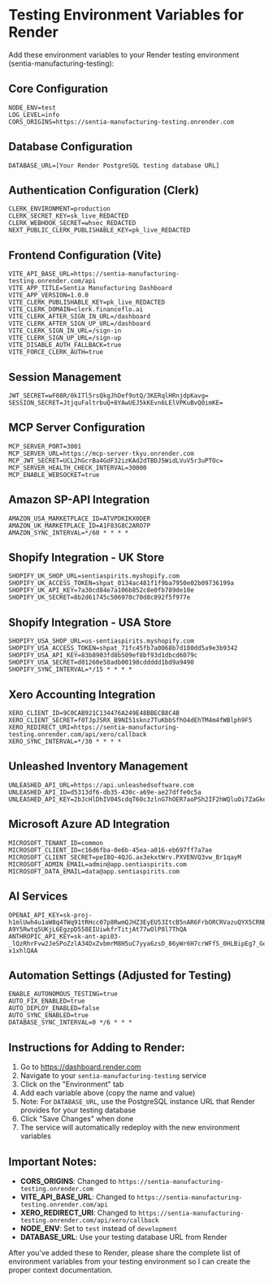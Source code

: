 # Testing Environment Variables for Render

Add these environment variables to your Render testing environment (sentia-manufacturing-testing):

## Core Configuration
```
NODE_ENV=test
LOG_LEVEL=info
CORS_ORIGINS=https://sentia-manufacturing-testing.onrender.com
```

## Database Configuration
```
DATABASE_URL=[Your Render PostgreSQL testing database URL]
```

## Authentication Configuration (Clerk)
```
CLERK_ENVIRONMENT=production
CLERK_SECRET_KEY=sk_live_REDACTED
CLERK_WEBHOOK_SECRET=whsec_REDACTED
NEXT_PUBLIC_CLERK_PUBLISHABLE_KEY=pk_live_REDACTED
```

## Frontend Configuration (Vite)
```
VITE_API_BASE_URL=https://sentia-manufacturing-testing.onrender.com/api
VITE_APP_TITLE=Sentia Manufacturing Dashboard
VITE_APP_VERSION=1.0.0
VITE_CLERK_PUBLISHABLE_KEY=pk_live_REDACTED
VITE_CLERK_DOMAIN=clerk.financeflo.ai
VITE_CLERK_AFTER_SIGN_IN_URL=/dashboard
VITE_CLERK_AFTER_SIGN_UP_URL=/dashboard
VITE_CLERK_SIGN_IN_URL=/sign-in
VITE_CLERK_SIGN_UP_URL=/sign-up
VITE_DISABLE_AUTH_FALLBACK=true
VITE_FORCE_CLERK_AUTH=true
```

## Session Management
```
JWT_SECRET=wF08R/0kITl5rsQkgJhDef9otQ/3KERqlHRnjdpKavg=
SESSION_SECRET=JtjquFaltrbuQ+8YAwUEJ5kKEvn6LElVPKuBvQ0imKE=
```

## MCP Server Configuration
```
MCP_SERVER_PORT=3001
MCP_SERVER_URL=https://mcp-server-tkyu.onrender.com
MCP_JWT_SECRET=UCL2hGcrBa4GdF32izKAd2dTBDJ5WidLVuV5r3uPTOc=
MCP_SERVER_HEALTH_CHECK_INTERVAL=30000
MCP_ENABLE_WEBSOCKET=true
```

## Amazon SP-API Integration
```
AMAZON_USA_MARKETPLACE_ID=ATVPDKIKX0DER
AMAZON_UK_MARKETPLACE_ID=A1F83G8C2ARO7P
AMAZON_SYNC_INTERVAL=*/60 * * * *
```

## Shopify Integration - UK Store
```
SHOPIFY_UK_SHOP_URL=sentiaspirits.myshopify.com
SHOPIFY_UK_ACCESS_TOKEN=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
SHOPIFY_UK_API_KEY=7a30cd84e7a106b852c8e0fb789de10e
SHOPIFY_UK_SECRET=8b2d61745c506970c70d8c892f5f977e
```

## Shopify Integration - USA Store
```
SHOPIFY_USA_SHOP_URL=us-sentiaspirits.myshopify.com
SHOPIFY_USA_ACCESS_TOKEN=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
SHOPIFY_USA_API_KEY=83b8903fd8b509ef8bf93d1dbcd6079c
SHOPIFY_USA_SECRET=d01260e58adb00198cddddd1bd9a9490
SHOPIFY_SYNC_INTERVAL=*/15 * * * *
```

## Xero Accounting Integration
```
XERO_CLIENT_ID=9C0CAB921C134476A249E48BBECB8C4B
XERO_CLIENT_SECRET=f0TJpJSRX_B9NI51sknz7TuKbbSfhO4dEhTM4m4fWBlph9F5
XERO_REDIRECT_URI=https://sentia-manufacturing-testing.onrender.com/api/xero/callback
XERO_SYNC_INTERVAL=*/30 * * * *
```

## Unleashed Inventory Management
```
UNLEASHED_API_URL=https://api.unleashedsoftware.com
UNLEASHED_API_ID=d5313df6-db35-430c-a69e-ae27dffe0c5a
UNLEASHED_API_KEY=2bJcHlDhIV04ScdqT60c3zlnG7hOER7aoPSh2IF2hWQluOi7ZaGkeu4SGeseYexAqOGfcRmyl9c6QYueJHyQ==
```

## Microsoft Azure AD Integration
```
MICROSOFT_TENANT_ID=common
MICROSOFT_CLIENT_ID=c16d6fba-0e6b-45ea-a016-eb697ff7a7ae
MICROSOFT_CLIENT_SECRET=peI8Q~4QJG.ax3ekxtWrv.PXVENVQ3vw_Br1qayM
MICROSOFT_ADMIN_EMAIL=admin@app.sentiaspirits.com
MICROSOFT_DATA_EMAIL=data@app.sentiaspirits.com
```

## AI Services
```
OPENAI_API_KEY=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
ANTHROPIC_API_KEY=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
```

## Automation Settings (Adjusted for Testing)
```
ENABLE_AUTONOMOUS_TESTING=true
AUTO_FIX_ENABLED=true
AUTO_DEPLOY_ENABLED=false
AUTO_SYNC_ENABLED=true
DATABASE_SYNC_INTERVAL=0 */6 * * *
```

## Instructions for Adding to Render:

1. Go to https://dashboard.render.com
2. Navigate to your `sentia-manufacturing-testing` service
3. Click on the "Environment" tab
4. Add each variable above (copy the name and value)
5. Note: For `DATABASE_URL`, use the PostgreSQL instance URL that Render provides for your testing database
6. Click "Save Changes" when done
7. The service will automatically redeploy with the new environment variables

## Important Notes:

- **CORS_ORIGINS**: Changed to `https://sentia-manufacturing-testing.onrender.com`
- **VITE_API_BASE_URL**: Changed to `https://sentia-manufacturing-testing.onrender.com/api`
- **XERO_REDIRECT_URI**: Changed to `https://sentia-manufacturing-testing.onrender.com/api/xero/callback`
- **NODE_ENV**: Set to `test` instead of `development`
- **DATABASE_URL**: Use your testing database URL from Render

After you've added these to Render, please share the complete list of environment variables from your testing environment so I can create the proper context documentation.